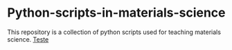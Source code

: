 # Python-scripts-in-materials-science
This repository is a collection of python scripts used for teaching materials science.
<a href='/teste'>Teste</a>
